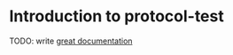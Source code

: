 # Introduction to protocol-test

TODO: write [great documentation](http://jacobian.org/writing/what-to-write/)

